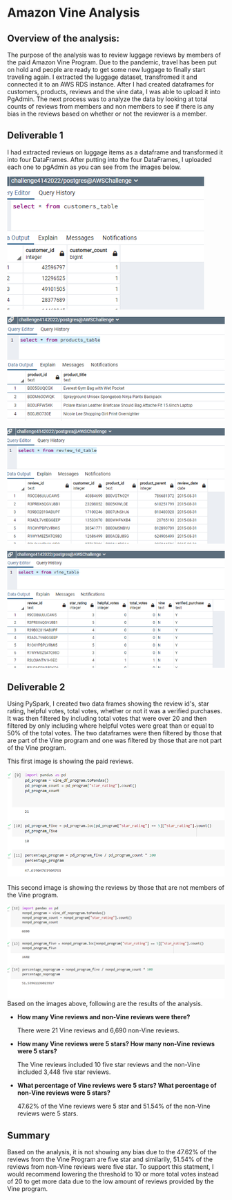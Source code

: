 # Amazon Vine Analysis

## <b>Overview of the analysis:</b>

The purpose of the analysis was to review luggage reviews by members of the paid Amazon Vine Program.  Due to the pandemic, travel has been put on hold and people are ready to get some new luggage to finally start traveling again.  I extracted the luggage dataset, transfromed it and connected it to an AWS RDS instance.  After I had created dataframes for customers, products, reviews and the vine data, I was able to upload it into PgAdmin.  The next process was to analyze the data by looking at total counts of reviews from members and non members to see if there is any bias in the reviews based on whether or not the reviewer is a member.  

## <b>Deliverable 1</b>

I had extracted reviews on luggage items as a dataframe and transformed it into four DataFrames.  After putting into the four DataFrames, I uploaded each one to pgAdmin as you can see from the images below.

![](/Resources/customers_table.png)

![](/Resources/products_table.png)

![](/Resources/review_id_table.png)

![](/Resources/vine_table.png)

## <b>Deliverable 2</b>

Using PySpark, I created two data frames showing the review id's, star rating, helpful votes, total votes, whether or not it was a verified purchases.  It was then filtered by including total votes that were over 20 and then filtered by only including where helpful votes were great than or equal to 50% of the total votes.  The two dataframes were then filtered by those that are part of the Vine program and one was filtered by those that are not part of the Vine program.  

This first image is showing the paid reviews.  

![](/Resources/program.png)

This second image is showing the reviews by those that are not members of the Vine program.  

![](/Resources/non_member.png)
Based on the images above, following are the results of the analysis.

* <b>How many Vine reviews and non-Vine reviews were there?</b>  

  There were 21 Vine reviews and 6,690 non-Vine reviews.
  
* <b>How many Vine reviews were 5 stars?  How many non-Vine reviews were 5 stars?</b>  
 
  The Vine reviews included 10 five star reviews and the non-Vine included 3,448 five star reviews.
  
* <b>What percentage of Vine reviews were 5 stars?  What percentage of non-Vine reviews were 5 stars?</b>  

  47.62% of the Vine reviews were 5 star and 51.54% of the non-Vine reviews were 5 stars.

## <b>Summary</b>
Based on the analysis, it is not showing any bias due to the 47.62% of the reviews from the Vine Program are five star and similarily, 51.54% of the reviews from non-Vine reviews were five star.  To support this statment, I would recommend lowering the threshold to 10 or more total votes instead of 20 to get more data due to the low amount of reviews provided by the Vine program.






